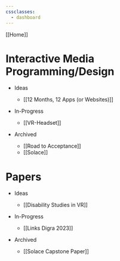 ```yaml
---
cssclasses:
  - dashboard
---
```


[[Home]]

# Interactive Media Programming/Design
- Ideas
	- [[12 Months, 12 Apps (or Websites)]]

- In-Progress
	- [[VR-Headset]]

- Archived
	- [[Road to Acceptance]]
	- [[Solace]]


# Papers
- Ideas
	- [[Disability Studies in VR]]

- In-Progress
	- [[Links Digra 2023]]

- Archived
	- [[Solace Capstone Paper]]

